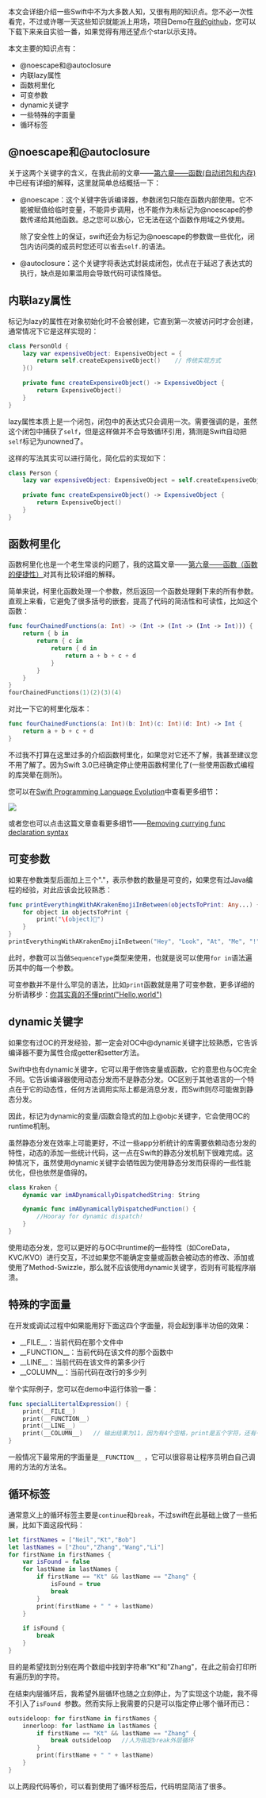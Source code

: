 本文会详细介绍一些Swift中不为大多数人知，又很有用的知识点。您不必一次性看完，不过或许哪一天这些知识就能派上用场，项目Demo在[我的github](https://github.com/bestswifter/MySampleCode/tree/master/SwiftMysterious)，您可以下载下来亲自实验一番，如果觉得有用还望点个star以示支持。

本文主要的知识点有：

* @noescape和@autoclosure
* 内联lazy属性
* 函数柯里化
* 可变参数
* dynamic关键字
* 一些特殊的字面量
* 循环标签

## @noescape和@autoclosure

关于这两个关键字的含义，在我此前的文章——[第六章——函数(自动闭包和内存)](http://www.jianshu.com/p/f9ba4c41d9c7)中已经有详细的解释，这里就简单总结概括一下：

* @noescape：这个关键字告诉编译器，参数闭包只能在函数内部使用。它不能被赋值给临时变量，不能异步调用，也不能作为未标记为@noescape的参数传递给其他函数。总之您可以放心，它无法在这个函数作用域之外使用。

	除了安全性上的保证，swift还会为标记为@noescape的参数做一些优化，闭包内访问类的成员时您还可以省去`self.`的语法。
	
* @autoclosure：这个关键字将表达式封装成闭包，优点在于延迟了表达式的执行，缺点是如果滥用会导致代码可读性降低。

## 内联lazy属性

标记为lazy的属性在对象初始化时不会被创建，它直到第一次被访问时才会创建，通常情况下它是这样实现的：

```swift
class PersonOld {
    lazy var expensiveObject: ExpensiveObject = {
        return self.createExpensiveObject()    // 传统实现方式
    }()
    
    private func createExpensiveObject() -> ExpensiveObject {
        return ExpensiveObject()
    }
}
```

lazy属性本质上是一个闭包，闭包中的表达式只会调用一次。需要强调的是，虽然这个闭包中捕获了`self`，但是这样做并不会导致循环引用，猜测是Swift自动把`self`标记为unowned了。

这样的写法其实可以进行简化，简化后的实现如下：

```swift
class Person {
    lazy var expensiveObject: ExpensiveObject = self.createExpensiveObject()
    
    private func createExpensiveObject() -> ExpensiveObject {
        return ExpensiveObject()
    }
}
```

## 函数柯里化

函数柯里化也是一个老生常谈的问题了，我的这篇文章——[第六章——函数（函数的便捷性）](http://www.jianshu.com/p/b2d21b85a387)对其有比较详细的解释。

简单来说，柯里化函数处理一个参数，然后返回一个函数处理剩下来的所有参数。直观上来看，它避免了很多括号的嵌套，提高了代码的简洁性和可读性，比如这个函数：

```swift
func fourChainedFunctions(a: Int) -> (Int -> (Int -> (Int -> Int))) {
    return { b in
        return { c in
            return { d in
                return a + b + c + d
            }
        }
    }
}
fourChainedFunctions(1)(2)(3)(4)
```

对比一下它的柯里化版本：

```swift
func fourChainedFunctions(a: Int)(b: Int)(c: Int)(d: Int) -> Int {
    return a + b + c + d
}
```

不过我不打算在这里过多的介绍函数柯里化，如果您对它还不了解，我甚至建议您不用了解了。因为Swift 3.0已经确定停止使用函数柯里化了(一些使用函数式编程的库哭晕在厕所)。

您可以在[Swift Programming Language Evolution](https://github.com/apple/swift-evolution)中查看更多细节：

![](http://images.bestswifter.com/20160129/evolution.png)

或者您也可以点击这篇文章查看更多细节——[Removing currying func declaration syntax](https://github.com/apple/swift-evolution/blob/master/proposals/0002-remove-currying.md)

## 可变参数

如果在参数类型后面加上三个"."，表示参数的数量是可变的，如果您有过Java编程的经验，对此应该会比较熟悉：

```swift
func printEverythingWithAKrakenEmojiInBetween(objectsToPrint: Any...) {
    for object in objectsToPrint {
        print("\(object)🐙")
    }
}
printEverythingWithAKrakenEmojiInBetween("Hey", "Look", "At", "Me", "!")
```

此时，参数可以当做`SequenceType`类型来使用，也就是说可以使用`for in`语法遍历其中的每一个参数。

可变参数并不是什么罕见的语法，比如`print`函数就是用了可变参数，更多详细的分析请移步：[你其实真的不懂print("Hello,world")](http://www.jianshu.com/p/abb55919c453)


## dynamic关键字

如果您有过OC的开发经验，那一定会对OC中@dynamic关键字比较熟悉，它告诉编译器不要为属性合成getter和setter方法。

Swift中也有dynamic关键字，它可以用于修饰变量或函数，它的意思也与OC完全不同。它告诉编译器使用动态分发而不是静态分发。OC区别于其他语言的一个特点在于它的动态性，任何方法调用实际上都是消息分发，而Swift则尽可能做到静态分发。

因此，标记为dynamic的变量/函数会隐式的加上@objc关键字，它会使用OC的runtime机制。

虽然静态分发在效率上可能更好，不过一些app分析统计的库需要依赖动态分发的特性，动态的添加一些统计代码，这一点在Swift的静态分发机制下很难完成。这种情况下，虽然使用dynamic关键字会牺牲因为使用静态分发而获得的一些性能优化，但也依然是值得的。

```swift
class Kraken {
    dynamic var imADynamicallyDispatchedString: String

    dynamic func imADynamicallyDispatchedFunction() {
        //Hooray for dynamic dispatch!
    }
}
```

使用动态分发，您可以更好的与OC中runtime的一些特性（如CoreData，KVC/KVO）进行交互，不过如果您不能确定变量或函数会被动态的修改、添加或使用了Method-Swizzle，那么就不应该使用dynamic关键字，否则有可能程序崩溃。

## 特殊的字面量

在开发或调试过程中如果能用好下面这四个字面量，将会起到事半功倍的效果：

* \_\_FILE__：当前代码在那个文件中
* \_\_FUNCTION__：当前代码在该文件的那个函数中
* \_\_LINE__：当前代码在该文件的第多少行
* \_\_COLUMN__：当前代码在改行的多少列

举个实际例子，您可以在demo中运行体验一番：

```swift
func specialLitertalExpression() {
    print(__FILE__)
    print(__FUNCTION__)
    print(__LINE__)
    print(__COLUMN__)   // 输出结果为11，因为有4个空格，print是五个字符，还有一个左括号。
}
```

一般情况下最常用的字面量是`__FUNCTION__ `，它可以很容易让程序员明白自己调用的方法的方法名。

## 循环标签

通常意义上的循环标签主要是`continue`和`break`，不过swift在此基础上做了一些拓展，比如下面这段代码：

```swift
let firstNames = ["Neil","Kt","Bob"]
let lastNames = ["Zhou","Zhang","Wang","Li"]
for firstName in firstNames {
    var isFound = false
    for lastName in lastNames {
        if firstName == "Kt" && lastName == "Zhang" {
            isFound = true
            break
        }
        print(firstName + " " + lastName)
    }
    
    if isFound {
        break
    }
}
```

目的是希望找到分别在两个数组中找到字符串"Kt"和"Zhang"，在此之前会打印所有遍历到的字符。

在结束内层循环后，我希望外层循环也随之立刻停止，为了实现这个功能，我不得不引入了`isFound `参数。然而实际上我需要的只是可以指定停止哪个循环而已：

```swift
outsideloop: for firstName in firstNames {
    innerloop: for lastName in lastNames {
        if firstName == "Kt" && lastName == "Zhang" {
            break outsideloop	//人为指定break外层循环
        }
        print(firstName + " " + lastName)
    }
}
```

以上两段代码等价，可以看到使用了循环标签后，代码明显简洁了很多。